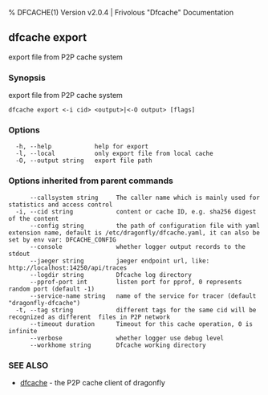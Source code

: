 % DFCACHE(1) Version v2.0.4 | Frivolous "Dfcache" Documentation

## dfcache export

export file from P2P cache system

### Synopsis

export file from P2P cache system

```
dfcache export <-i cid> <output>|<-O output> [flags]
```

### Options

```
  -h, --help            help for export
  -l, --local           only export file from local cache
  -O, --output string   export file path
```

### Options inherited from parent commands

```
      --callsystem string     The caller name which is mainly used for statistics and access control
  -i, --cid string            content or cache ID, e.g. sha256 digest of the content
      --config string         the path of configuration file with yaml extension name, default is /etc/dragonfly/dfcache.yaml, it can also be set by env var: DFCACHE_CONFIG
      --console               whether logger output records to the stdout
      --jaeger string         jaeger endpoint url, like: http://localhost:14250/api/traces
      --logdir string         Dfcache log directory
      --pprof-port int        listen port for pprof, 0 represents random port (default -1)
      --service-name string   name of the service for tracer (default "dragonfly-dfcache")
  -t, --tag string            different tags for the same cid will be recognized as different  files in P2P network
      --timeout duration      Timeout for this cache operation, 0 is infinite
      --verbose               whether logger use debug level
      --workhome string       Dfcache working directory
```

### SEE ALSO

- [dfcache](dfcache.md) - the P2P cache client of dragonfly
